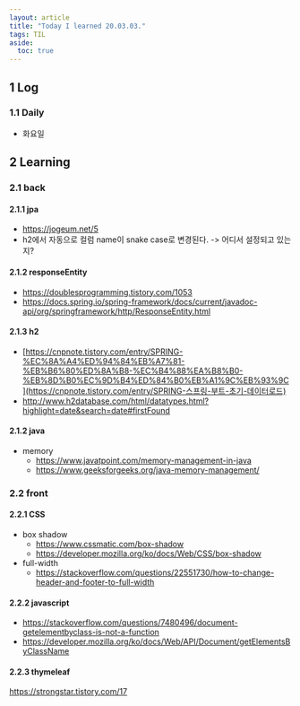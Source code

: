 ```yaml
---
layout: article
title: "Today I learned 20.03.03."
tags: TIL
aside:
  toc: true
---
```


## 1 Log

### 1.1 Daily

- 화요일




## 2 Learning

### 2.1 back

#### 2.1.1  jpa

- https://jogeum.net/5
- h2에서 자동으로 컬럼 name이 snake case로 변경된다. -> 어디서 설정되고 있는지?

#### 2.1.2 responseEntity

- https://doublesprogramming.tistory.com/1053
- https://docs.spring.io/spring-framework/docs/current/javadoc-api/org/springframework/http/ResponseEntity.html

#### 2.1.3 h2

- [https://cnpnote.tistory.com/entry/SPRING-%EC%8A%A4%ED%94%84%EB%A7%81-%EB%B6%80%ED%8A%B8-%EC%B4%88%EA%B8%B0-%EB%8D%B0%EC%9D%B4%ED%84%B0%EB%A1%9C%EB%93%9C](https://cnpnote.tistory.com/entry/SPRING-스프링-부트-초기-데이터로드)
- http://www.h2database.com/html/datatypes.html?highlight=date&search=date#firstFound

#### 2.1.2 java

- memory
  - https://www.javatpoint.com/memory-management-in-java
  - https://www.geeksforgeeks.org/java-memory-management/

### 2.2 front

#### 2.2.1 CSS

- box shadow
  - https://www.cssmatic.com/box-shadow
  - https://developer.mozilla.org/ko/docs/Web/CSS/box-shadow
- full-width
  - https://stackoverflow.com/questions/22551730/how-to-change-header-and-footer-to-full-width

#### 2.2.2 javascript

- https://stackoverflow.com/questions/7480496/document-getelementbyclass-is-not-a-function
- https://developer.mozilla.org/ko/docs/Web/API/Document/getElementsByClassName

#### 2.2.3 thymeleaf

https://strongstar.tistory.com/17